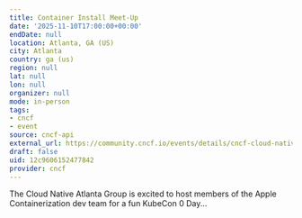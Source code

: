 ```yaml
---
title: Container Install Meet-Up
date: '2025-11-10T17:00:00+00:00'
endDate: null
location: Atlanta, GA (US)
city: Atlanta
country: ga (us)
region: null
lat: null
lon: null
organizer: null
mode: in-person
tags:
- cncf
- event
source: cncf-api
external_url: https://community.cncf.io/events/details/cncf-cloud-native-atlanta-presents-container-install-meet-up/
draft: false
uid: 12c9606152477842
provider: cncf
---
```

The Cloud Native Atlanta Group is excited to host members of the Apple Containerization dev team for a fun KubeCon 0 Day...
